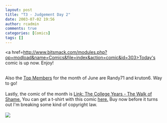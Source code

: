 ```yaml
---
layout: post
title: "T3 - Judgement Day 2"
date: 2003-07-02 19:56
author: rcadmin
comments: true
categories: [Comics]
tags: []
---
```

<a href=http://www.bitsmack.com/modules.php?op=modload&name=Comics&file=index&action=comic&id=303>Today's comic</a> is up now. Enjoy!
<br />

<br />
Also the <a href=http://www.bitsmack.com/modules.php?op=modload&name=Game_Ratings&file=index&action=topmembers>Top Members</a> for the month of June are Randy71 and kruton6. Way to go!
<br />

<br />
Lastly, the comic of the month is <a href=http://www.bitsmack.com/modules.php?op=modload&name=Comics&file=index&action=comic&id=112>Link: The College Years - The Walk of Shame.</a> You can get a t-shirt with this comic <a href=http://www.cafepress.com/bitsmack>here.</a> Buy now before it turns out I'm breaking some kind of copyright law. <Br><br><!--more--><img src='/wp/wp-content/comics/20030702.gif' alt'' />

